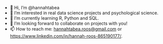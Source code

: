 - 👋 Hi, I’m @hannahtabea
- 👀 I’m interested in real data science projects and psychological science.
- 🌱 I’m currently learning R, Python and SQL.
- 💞️ I’m looking forward to collaborate on projects with you!
- 📫 How to reach me: hannahtabea.roos@gmail.com or https://www.linkedin.com/in/hannah-roos-865190177/.

<!---
hannahtabea/hannahtabea is a ✨ special ✨ repository because its `README.md` (this file) appears on your GitHub profile.
You can click the Preview link to take a look at your changes.
--->
